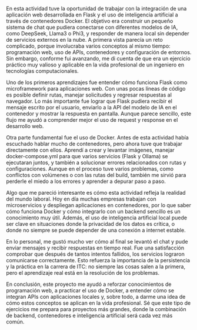 En esta actividad tuve la oportunidad de trabajar con la integración de una aplicación web desarrollada en Flask y el uso de inteligencia artificial a través de contenedores Docker. El objetivo era construir un pequeño sistema de chat que pudiera conectarse con diferentes modelos de IA, como DeepSeek, Llama3 o Phi3, y responder de manera local sin depender de servicios externos en la nube. A primera vista parecía un reto complicado, porque involucraba varios conceptos al mismo tiempo: programación web, uso de APIs, contenedores y configuración de entornos. Sin embargo, conforme fui avanzando, me di cuenta de que era un ejercicio práctico muy valioso y aplicable en la vida profesional de un ingeniero en tecnologías computacionales.

Uno de los primeros aprendizajes fue entender cómo funciona Flask como microframework para aplicaciones web. Con unas pocas líneas de código es posible definir rutas, manejar solicitudes y regresar respuestas al navegador. Lo más importante fue lograr que Flask pudiera recibir el mensaje escrito por el usuario, enviarlo a la API del modelo de IA en el contenedor y mostrar la respuesta en pantalla. Aunque parece sencillo, este flujo me ayudó a comprender mejor el uso de request y response en el desarrollo web.

Otra parte fundamental fue el uso de Docker. Antes de esta actividad había escuchado hablar mucho de contenedores, pero ahora tuve que trabajar directamente con ellos. Aprendí a crear y levantar imágenes, manejar docker-compose.yml para que varios servicios (Flask y Ollama) se ejecutaran juntos, y también a solucionar errores relacionados con rutas y configuraciones. Aunque en el proceso tuve varios problemas, como conflictos con volúmenes o con las rutas del build, también me sirvió para perderle el miedo a los errores y aprender a depurar paso a paso.

Algo que me pareció interesante es cómo esta actividad refleja la realidad del mundo laboral. Hoy en día muchas empresas trabajan con microservicios y despliegan aplicaciones en contenedores, por lo que saber cómo funciona Docker y cómo integrarlo con un backend sencillo es un conocimiento muy útil. Además, el uso de inteligencia artificial local puede ser clave en situaciones donde la privacidad de los datos es crítica, o donde no siempre se puede depender de una conexión a internet estable.

En lo personal, me gustó mucho ver cómo al final se levantó el chat y pude enviar mensajes y recibir respuestas en tiempo real. Fue una satisfacción comprobar que después de tantos intentos fallidos, los servicios lograron comunicarse correctamente. Esto refuerza la importancia de la persistencia y la práctica en la carrera de ITC: no siempre las cosas salen a la primera, pero el aprendizaje real está en la resolución de los problemas.

En conclusión, este proyecto me ayudó a reforzar conocimientos de programación web, a practicar el uso de Docker, a entender cómo se integran APIs con aplicaciones locales y, sobre todo, a darme una idea de cómo estos conceptos se aplican en la vida profesional. Sé que este tipo de ejercicios me prepara para proyectos más grandes, donde la combinación de backend, contenedores e inteligencia artificial será cada vez más común.